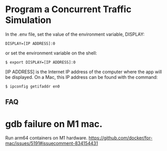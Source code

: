 # Program a Concurrent Traffic Simulation

In the .env file, set the value of the environment variable, DISPLAY:
```shell
DISPLAY=[IP ADDRESS]:0
```
or set the environment variable on the shell:
```shell
$ export DISPLAY=[IP ADDRESS]:0
```
[IP ADDRESS] is the Internet IP address of the computer where the app will be displayed. On a Mac, this IP address can be found with the command:
```shell
$ ipconfig getifaddr en0
```

## FAQ
# gdb failure on M1 mac.
Run arm64 containers on M1 hardware.
https://github.com/docker/for-mac/issues/5191#issuecomment-834154431
